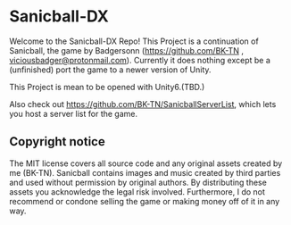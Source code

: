# Sanicball-DX

Welcome to the Sanicball-DX Repo! 
This Project is a continuation of Sanicball, the game by Badgersonn (https://github.com/BK-TN , viciousbadger@protonmail.com).
Currently it does nothing except be a (unfinished) port the game to a newer version of Unity.

This Project is mean to be opened with Unity6.(TBD.)

Also check out https://github.com/BK-TN/SanicballServerList, which lets you host a server list for the game.

## Copyright notice

The MIT license covers all source code and any original assets created by me (BK-TN). Sanicball contains images and music created by third parties and used without permission by original authors. By distributing these assets you acknowledge the legal risk involved. Furthermore, I do not recommend or condone selling the game or making money off of it in any way.
